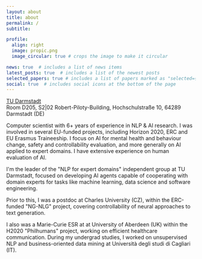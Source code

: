 ```yaml
---
layout: about
title: about
permalink: /
subtitle: 

profile:
  align: right
  image: propic.png
  image_circular: true # crops the image to make it circular

news: true  # includes a list of news items
latest_posts: true  # includes a list of the newest posts
selected_papers: true # includes a list of papers marked as "selected={true}"
social: true  # includes social icons at the bottom of the page
---
```

<a href='https://www.tu-darmstadt.de/'>TU Darmstadt</a><br>
Room D205, S2|02 Robert-Piloty-Building, Hochschulstraße 10, 64289<br>
Darmstadt (DE) <br>

Computer scientist with 6+ years of experience in NLP & AI research. I was involved in several EU-funded projects, including Horizon 2020, ERC and EU Erasmus Traineeship. I focus on AI for mental health and behaviour change, safety and controllability evaluation, and more generally on AI applied to expert domains. I have extensive experience on human evaluation of AI.

I'm the leader of the "NLP for expert domains" independent group at TU Darmstadt, focused on developing AI agents capable of cooperating with domain experts for tasks like machine learning, data science and software engineering. 

Prior to this, I was a postdoc at Charles University (CZ), within the ERC-funded "NG-NLG" project, covering controllability of neural approaches to text generation.

I also was a Marie-Curie ESR at at University of Aberdeen (UK) within the H2020 "Philhumans" project, working on efficient healthcare communication. During my undergrad studies, I worked on unsupervised NLP and business-oriented data mining at Università degli studi di Cagliari (IT).